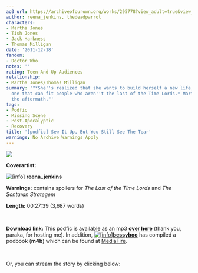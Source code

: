 ```yaml
---
ao3_url: https://archiveofourown.org/works/295778?view_adult=true&view_full_work=true
author: reena_jenkins, thedeadparrot
characters:
- Martha Jones
- Tish Jones
- Jack Harkness
- Thomas Milligan
date: '2011-12-18'
fandom:
- Doctor Who
notes: ''
rating: Teen And Up Audiences
relationship:
- Martha Jones/Thomas Milligan
summary: '"*She''s realized that she wants to build herself a new life, a bigger one,
  one that can fit people who aren''t the last of the Time Lords.* Martha Jones in
  the aftermath."'
tags:
- Podfic
- Missing Scene
- Post-Apocalyptic
- Recovery
title: '[podfic] Sew It Up, But You Still See The Tear'
warnings: No Archive Warnings Apply
---
```


![](http://pics.livejournal.com/reena_jenkins/pic/0004wa8p)


  

**Coverartist:** 

[![[info]](http://podtor-who.livejournal.com/img/userinfo.gif?v=87.2)](http://reena-jenkins.livejournal.com/profile)
[**reena\_jenkins**](http://reena-jenkins.livejournal.com/)
  




**Warnings:** contains spoilers for *The Last of the Time Lords* and *The Sontaran Strategem*  


**Length:** 00:27:39 (3,687 words)

 

**Download link:** This podfic is available as an mp3 [**over here**](http://reena.parakaproductions.com/podfics/(DW)%20_Sew%20It%20Up,%20But%20You%20Still%20See%20The%20Tear_.mp3) (thank you, paraka, for hosting me). In addition, [![[info]](http://l-files.livejournal.net/userhead/146?v=1320917197)](http://bessyboo.livejournal.com/profile)[**bessyboo**](http://bessyboo.livejournal.com/) has compiled a podbook (**m4b**) which can be found at [MediaFire](http://www.mediafire.com/?tt0q28qk5sxq9yj).

 

Or, you can stream the story by clicking below: